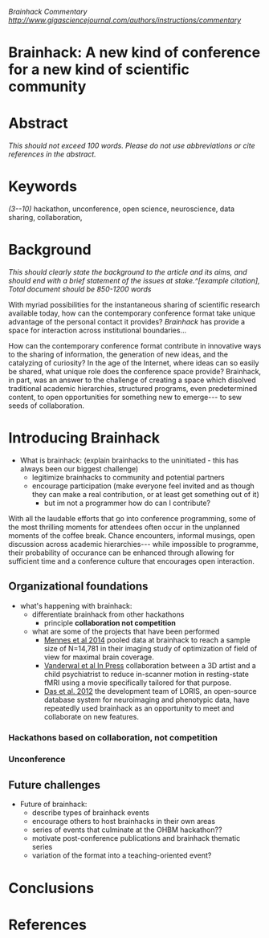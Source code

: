 *Brainhack Commentary*
*http://www.gigasciencejournal.com/authors/instructions/commentary*


Brainhack: A new kind of conference for a new kind of scientific community
===

# Abstract
*This should not exceed 100 words. Please do not use abbreviations or cite references in the abstract.*

# Keywords 
*(3--10)*
hackathon, unconference, open science, neuroscience, data sharing, collaboration, 

# Background

*This should clearly state the background to the article and its aims, and should end with a brief statement of the issues at stake.^[example citation], Total document should be 850-1200 words*

With myriad possibilities for the instantaneous sharing of scientific research available today, how can the contemporary conference format take unique advantage of the personal contact it provides? *Brainhack* has  provide a space for interaction across institutional boundaries...

How can the contemporary conference format contribute in innovative ways to the sharing of information, the generation of new ideas, and the catalyzing of curiosity? In the age of the Internet, where ideas can so easily be shared, what unique role does the conference space provide? Brainhack, in part, was an answer to the challenge of creating a space which disolved traditional academic hierarchies, structured programs, even predetermined content, to open opportunities for something new to emerge--- to sew seeds of collaboration.

# Introducing Brainhack

- What is brainhack: (explain brainhacks to the uninitiated - this has always been our biggest challenge)
	- legitimize brainhacks to community and potential partners
	- encourage participation (make everyone feel invited and as though they can make a real contribution, or at least get something out of it)
		- but im not a programmer how do can I contribute? 


With all the laudable efforts that go into conference programming, some of the most thrilling moments for attendees often occur in the unplanned moments of the coffee break. Chance encounters, informal musings, open discussion across academic hierarchies--- while impossible to programme, their probability of occurance can be enhanced through allowing for sufficient time and a conference culture that encourages open interaction.

## Organizational foundations

- what's happening with brainhack:
	- differentiate brainhack from other hackathons
		- principle **collaboration not competition**
    - what are some of the projects that have been performed	
        - [Mennes et al 2014](http://www.sciencedirect.com/science/article/pii/S1053811914002973) pooled data at brainhack to reach a sample size of N=14,781 in their imaging study of optimization of field of view for maximal brain coverage. 
        - [Vanderwal et al In Press](http://www.sciencedirect.com/science/article/pii/S1053811915006898) collaboration between a 3D artist and a child psychiatrist to reduce in-scanner motion in resting-state fMRI using a movie specifically tailored for that purpose. 
        - [Das et al. 2012](http://journal.frontiersin.org/article/10.3389/fninf.2011.00037/abstract) the development team of LORIS, an open-source database system for neuroimaging and phenotypic data, have repeatedly used brainhack as an opportunity to meet and collaborate on new features. 
 
### Hackathons based on collaboration, not competition


### Unconference


## Future challenges
- Future of brainhack:
	- describe types of brainhack events
	- encourage others to host brainhacks in their own areas
	- series of events that culminate at the OHBM hackathon??
	- motivate post-conference publications and brainhack thematic series  
	- variation of the format into a teaching-oriented event?

# Conclusions

# References

